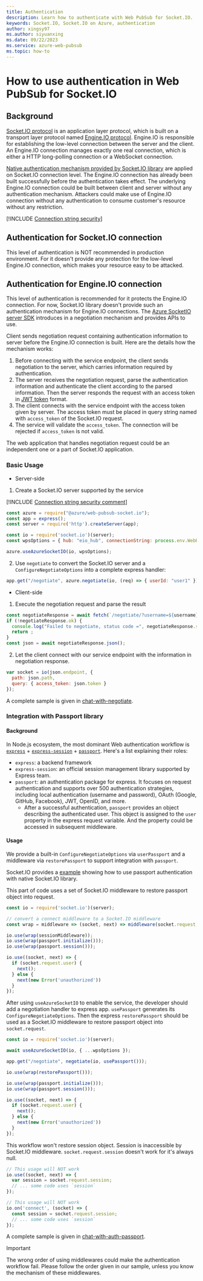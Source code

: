 ```yaml
---
title: Authentication
description: Learn how to authenticate with Web PubSub for Socket.IO. 
keywords: Socket.IO, Socket.IO on Azure, authentication
author: xingsy97
ms.author: siyuanxing
ms.date: 09/22/2023
ms.service: azure-web-pubsub
ms.topic: how-to
---
```

# How to use authentication in Web PubSub for Socket.IO
## Background
[Socket.IO protocol](https://socket.io/docs/v4/socket-io-protocol/) is an application layer protocol, which is built on a transport layer protocol named [Engine.IO protocol](https://socket.io/docs/v4/engine-io-protocol/). 
Engine.IO is responsible for establishing the low-level connection between the server and the client. An Engine.IO connection manages exactly one real connection, which is either a HTTP long-polling connection or a WebSocket connection.

[Native authentication mechanism provided by Socket.IO library](https://socket.io/docs/v4/middlewares/#sending-credentials) are applied on Socket.IO connection level. The Engine.IO connection has already been built successfully before the authentication takes effect. The underlying Engine.IO connection could be built between client and server without any authentication mechanism. Attackers could make use of Engine.IO connection without any authentication to consume customer's resource without any restriction.

[!INCLUDE [Connection string security](includes/web-pubsub-connection-string-security.md)]

## Authentication for Socket.IO connection
This level of authentication is NOT recommended in production environment. For it doesn't provide any protection for the low-level Engine.IO connection, which makes your resource easy to be attacked.

## Authentication for Engine.IO connection
This level of authentication is recommended for it protects the Engine.IO connection.
For now, Socket.IO library doesn't provide such an authentication mechanism for Engine.IO connections. The [Azure SocketIO server SDK](https://github.com/Azure/azure-webpubsub/tree/main/sdk/webpubsub-socketio-extension) introduces in a negotiation mechanism and provides APIs to use.

Client sends negotiation request containing authentication information to server before the Engine.IO connection is built. Here are the details how the mechanism works:
 
1. Before connecting with the service endpoint, the client sends negotiation to the server, which carries information required by authentication. 
2. The server receives the negotiation request, parse the authentication information and authenticate the client according to the parsed information. Then the server responds the request with an access token in [JWT token](https://jwt.io/) format.
3. The client connects with the service endpoint with the access token given by server. The access token must be placed in query string named with `access_token` of the Socket.IO request.
4. The service will validate the `access_token`. The connection will be rejected if `access_token` is not valid.

The web application that handles negotiation request could be an independent one or a part of Socket.IO application.

### Basic Usage
- Server-side

1. Create a Socket.IO server supported by the service

[!INCLUDE [Connection string security comment](includes/web-pubsub-connection-string-security-comment.md)]

```javascript
const azure = require("@azure/web-pubsub-socket.io");
const app = express();
const server = require('http').createServer(app);

const io = require('socket.io')(server);
const wpsOptions = { hub: "eio_hub", connectionString: process.env.WebPubSubConnectionString };

azure.useAzureSocketIO(io, wpsOptions);
```


2. Use `negotiate` to convert the Socket.IO server and a `ConfigureNegotiateOptions` into a complete express handler:
```javascript
app.get("/negotiate", azure.negotiate(io, (req) => { userId: "user1" });)
```


- Client-side
1. Execute the negotiation request and parse the result
```javascript
const negotiateResponse = await fetch(`/negotiate/?username=${username}`);
if (!negotiateResponse.ok) {
  console.log("Failed to negotiate, status code =", negotiateResponse.status);
  return ;
}
const json = await negotiateResponse.json();
```

2. Let the client connect with our service endpoint with the information in negotiation response.
```javascript
var socket = io(json.endpoint, {
  path: json.path,
  query: { access_token: json.token }
});
```

A complete sample is given in [chat-with-negotiate](https://github.com/Azure/azure-webpubsub/blob/main/sdk/webpubsub-socketio-extension/examples/chat-with-negotiate/index.js).

### Integration with Passport library

#### Background
In Node.js ecosystem, the most dominant Web authentication workflow is [`express`](https://www.npmjs.com/package/express) + [`express-session`](https://www.npmjs.com/package/express-session) + [`passport`](https://www.npmjs.com/package/passport). Here's a list explaining their roles:
- `express`: a backend framework
- `express-session`: an official session management library supported by Express team.
- `passport`: an authentication package for express. It focuses on request authentication and supports over 500 authentication strategies, including local authentication (username and password), OAuth (Google, GitHub, Facebook), JWT, OpenID, and more.
  - After a successful authentication, `passport` provides an object describing the authenticated user. This object is assigned to the `user` property in the express request variable. And the property could be accessed in subsequent middleware.

#### Usage

We provide a built-in `ConfigureNegotiateOptions` via `userPassport` and a middleware via `restorePassport` to support integration with `passport`.

Socket.IO provides a [example](https://github.com/socketio/socket.io/blob/4.6.2/examples/passport-example/index.js) showing how to use passport authentication with native Socket.IO library.

This part of code uses a set of Socket.IO middleware to restore passport object into request.
```javascript
const io = require('socket.io')(server);

// convert a connect middleware to a Socket.IO middleware
const wrap = middleware => (socket, next) => middleware(socket.request, {}, next);

io.use(wrap(sessionMiddleware));
io.use(wrap(passport.initialize()));
io.use(wrap(passport.session()));

io.use((socket, next) => {
  if (socket.request.user) {
    next();
  } else {
    next(new Error('unauthorized'))
  }
});
```

After using `useAzureSocketIO` to enable the service, the developer should add a negotiation handler to express app. `usePassport` generates its `ConfigureNegotiateOptions`.
Then the express `restorePassport` should be used as a Socket.IO middleware to restore passport object into `socket.request`. 

```javascript
const io = require('socket.io')(server);

await useAzureSocketIO(io, { ...wpsOptions });

app.get("/negotiate", negotiate(io, usePassport()));

io.use(wrap(restorePassport()));

io.use(wrap(passport.initialize()));
io.use(wrap(passport.session()));

io.use((socket, next) => {
  if (socket.request.user) {
    next();
  } else {
    next(new Error('unauthorized'))
  }
});
```

This workflow won't restore session object. Session is inaccessible by Socket.IO middleware. `socket.request.session` doesn't work for it's always null.
```javascript
// This usage will NOT work
io.use((socket, next) => {
  var session = socket.request.session; 
  // ... some code uses `session`
});

// This usage will NOT work
io.on('connect', (socket) => {
  const session = socket.request.session;
  // ... some code uses `session`
});
```

A complete sample is given in [chat-with-auth-passport](https://github.com/Azure/azure-webpubsub/blob/main/sdk/webpubsub-socketio-extension/examples/chat-with-auth-passport).

>[!IMPORTANT]
> The wrong order of using middlewares could make the authentication workflow fail. Please follow the order given in our sample, unless you know the mechanism of these middlewares.